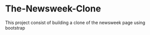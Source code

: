 # The-Newsweek-Clone
This project consist of building a clone of the newsweek page  using bootstrap
